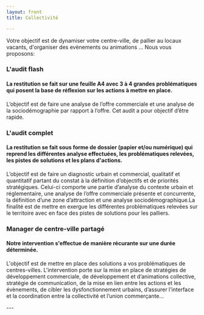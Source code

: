 ```yaml
---
layout: front
title: Collectivité

---
```

Votre objectif est de dynamiser votre centre-ville, de pallier au locaux vacants, d'organiser des evènements ou animations ...
Nous vous proposons:
<div>
  <div class="card card border-primary m-3">
    <h3 class="card-header text-white bg-primary">L'audit flash</h3>
    <div class="card-block">
      <h4 class="card-title-primary m-2"> La restitution se fait sur une feuille A4 avec 3 à 4 grandes problématiques qui posent la base de réflexion sur les actions à mettre en place. </h4>
      <p class="card-text p-3">L’objectif est de faire une analyse de l’offre commerciale et une analyse de la sociodémographie par rapport à l’offre. Cet audit a pour objectif d’être rapide.</p>
    </div>
  </div>

  <div class="card card border-info m-3">
    <h3 class="card-header text-white bg-info">L'audit complet</h3>
    <div class="card-block">
      <h4 class="card-title-info m-2"> La restitution se fait sous forme de dossier (papier et/ou numérique) qui reprend les différentes analyse effectuées, les problématiques relevées, les pistes de solutions et les plans d'actions. </h4>
      <p class="card-text p-3">L’objectif est de faire un diagnostic urbain et commercial, qualitatif et quantitatif partant du constat à la
      définition d’objectifs et de priorités stratégiques. Celui-ci comporte une partie d’analyse du
      contexte urbain et réglementaire, une analyse de l’offre commerciale présente et
      concurrente, la définition d’une zone d’attraction et une analyse sociodémographique.La finalité est de mettre en exergue les différentes problématiques relevées sur le territoire avec en face des pistes de solutions pour les palliers.</p>
    </div>
  </div>

  <div class="card card border-primary m-3">
    <h3 class="card-header text-white bg-primary">Manager de centre-ville partagé</h3>
    <div class="card-block">
      <h4 class="card-title-primary m-2"> Notre intervention s'effectue de manière récurante sur une durée déterminée.</h4>
      <p class="card-text p-3">L'objectif est de mettre en place des solutions a vos problématiques de centres-villes. L'intervention porte sur la mise en place de stratégies de développement commerciale, de développement et d’animations collective, stratégie de communication, de la mise en lien entre les actions et les évènements, de cibler les dysfonctionnement urbains, d’assurer l’interface et la coordination entre la collectivité et l’union commerçante...</p>
    </div>
  </div>
</div>
---
